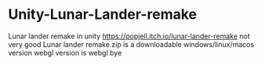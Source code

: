 # Unity-Lunar-Lander-remake
Lunar lander remake in unity
https://popjell.itch.io/lunar-lander-remake
not very good
Lunar lander remake.zip is a downloadable windows/linux/macos version
webgl version is webgl
bye
